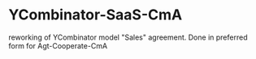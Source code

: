 # YCombinator-SaaS-CmA
reworking of YCombinator model "Sales" agreement.  Done in preferred form for Agt-Cooperate-CmA
